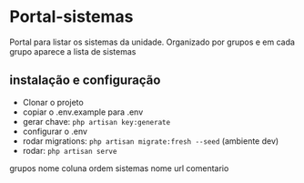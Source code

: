 # Portal-sistemas

Portal para listar os sistemas da unidade.
Organizado por grupos e em cada grupo aparece a lista de sistemas

## instalação e configuração

* Clonar o projeto
* copiar o .env.example para .env
* gerar chave: `php artisan key:generate`
* configurar o .env
* rodar migrations: `php artisan migrate:fresh --seed` (ambiente dev)
* rodar: `php artisan serve`

grupos
    nome
    coluna
    ordem
sistemas
    nome
    url
    comentario